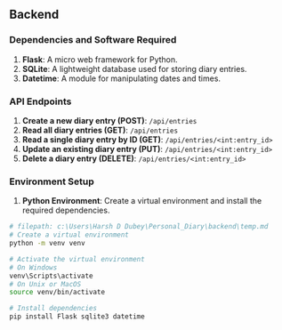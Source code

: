 ## Backend

### Dependencies and Software Required

1. **Flask**: A micro web framework for Python.
2. **SQLite**: A lightweight database used for storing diary entries.
3. **Datetime**: A module for manipulating dates and times.

### API Endpoints

1. **Create a new diary entry (POST)**: `/api/entries`
2. **Read all diary entries (GET)**: `/api/entries`
3. **Read a single diary entry by ID (GET)**: `/api/entries/<int:entry_id>`
4. **Update an existing diary entry (PUT)**: `/api/entries/<int:entry_id>`
5. **Delete a diary entry (DELETE)**: `/api/entries/<int:entry_id>`

### Environment Setup

1. **Python Environment**: Create a virtual environment and install the required dependencies.

```bash
# filepath: c:\Users\Harsh D Dubey\Personal_Diary\backend\temp.md
# Create a virtual environment
python -m venv venv

# Activate the virtual environment
# On Windows
venv\Scripts\activate
# On Unix or MacOS
source venv/bin/activate

# Install dependencies
pip install Flask sqlite3 datetime
```
